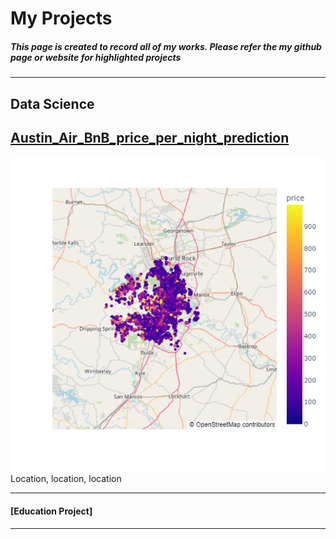 # My Projects

##### This page is created to record all of my works. Please refer the my github page or website for highlighted projects

---
## Data Science
## [Austin_Air_BnB_price_per_night_prediction](/Austin_Air_BnB_price_per_night_prediction.md)
<img src="images/Austin_Air_BnB.png"/>
Location, location, location


---
#### [Education Project]

---



